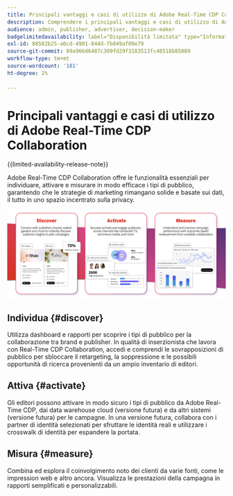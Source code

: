 ```yaml
---
title: Principali vantaggi e casi di utilizzo di Adobe Real-Time CDP Collaboration
description: Comprendere i principali vantaggi e casi di utilizzo di Adobe Real-Time CDP Collaboration
audience: admin, publisher, advertiser, decision-maker
badgelimitedavailability: label="Disponibilità limitata" type="Informative" url="https://helpx.adobe.com/legal/product-descriptions/real-time-customer-data-platform-collaboration.html newtab=true"
exl-id: 88582b25-a0cd-4901-844d-fb049af09e79
source-git-commit: 89a966d6487c309fd29f3183513fc48518b85089
workflow-type: tm+mt
source-wordcount: '181'
ht-degree: 2%

---
```


# Principali vantaggi e casi di utilizzo di Adobe Real-Time CDP Collaboration

{{limited-availability-release-note}}

Adobe Real-Time CDP Collaboration offre le funzionalità essenziali per individuare, attivare e misurare in modo efficace i tipi di pubblico, garantendo che le strategie di marketing rimangano solide e basate sui dati, il tutto in uno spazio incentrato sulla privacy.

![Vantaggi e casi di utilizzo di Real-Time CDP Collaboration](/help/assets/benefits-use-cases/discover-activate-measure.png)

## Individua {#discover}

Utilizza dashboard e rapporti per scoprire i tipi di pubblico per la collaborazione tra brand e publisher.
In qualità di inserzionista che lavora con Real-Time CDP Collaboration, accedi e comprendi le sovrapposizioni di pubblico per sbloccare il retargeting, la soppressione e le possibili opportunità di ricerca provenienti da un ampio inventario di editori.

## Attiva {#activate}

Gli editori possono attivare in modo sicuro i tipi di pubblico da Adobe Real-Time CDP, dai data warehouse cloud (versione futura) e da altri sistemi (versione futura) per le campagne.
In una versione futura, collabora con i partner di identità selezionati per sfruttare le identità reali e utilizzare i crosswalk di identità per espandere la portata.

## Misura {#measure}

Combina ed esplora il coinvolgimento noto dei clienti da varie fonti, come le impression web e altro ancora.
Visualizza le prestazioni della campagna in rapporti semplificati e personalizzabili.

<!--

## Sample use cases

Some use cases that you can explore are:

* [Prospecting](/help/guide/use-cases/prospecting.md)
* [Retargeting](/help/guide/use-cases/retargeting.md)
* [Suppression](/help/guide/use-cases/suppression.md)

-->
